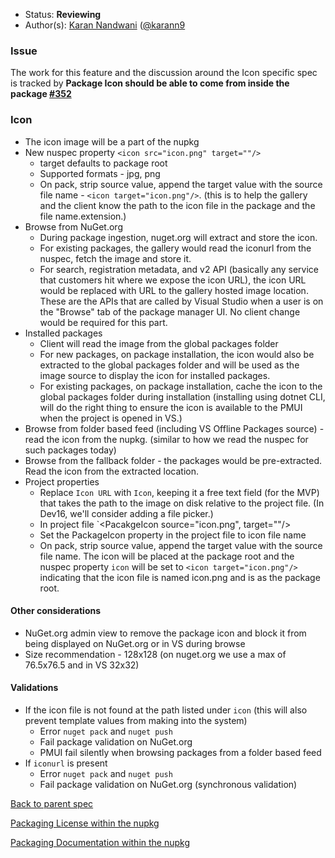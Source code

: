 * Status: **Reviewing**
* Author(s): [Karan Nandwani](https://github.com/karann-msft) ([@karann9](https://twitter.com/karann9)

### Issue
The work for this feature and the discussion around the Icon specific spec is tracked by **Package Icon should be able to come from inside the package [#352](https://github.com/NuGet/Home/issues/352)**

### Icon

* The icon image will be a part of the nupkg
* New nuspec property `<icon src="icon.png" target=""/>`
  * target defaults to package root
  * Supported formats - jpg, png
  * On pack, strip source value, append the target value with the source file name - `<icon target="icon.png"/>`. (this is to help the gallery and the client know the path to the icon file in the package and the file name.extension.)
* Browse from NuGet.org
  * During package ingestion, nuget.org will extract and store the icon.
  * For existing packages, the gallery would read the iconurl from the nuspec, fetch the image and store it.
  * For search, registration metadata, and v2 API (basically any service that customers hit where we expose the icon URL), the icon URL would be replaced with URL to the gallery hosted image location. These are the APIs that are called by Visual Studio when a user is on the "Browse" tab of the package manager UI. No client change would be required for this part. 
* Installed packages
  * Client will read the image from the global packages folder
  * For new packages, on package installation, the icon would also be extracted to the global packages folder and will be used as the image source to display the icon for installed packages.
  * For existing packages, on package installation, cache the icon to the global packages folder during installation (installing using dotnet CLI, will do the right thing to ensure the icon is available to the PMUI when the project is opened in VS.)
* Browse from folder based feed (including VS Offline Packages source) - read the icon from the nupkg. (similar to how we read the nuspec for such packages today)
* Browse from the fallback folder - the packages would be pre-extracted. Read the icon from the extracted location.
* Project properties
  * Replace `Icon URL` with `Icon`, keeping it a free text field (for the MVP) that takes the path to the image on disk relative to the project file. (In Dev16, we'll consider adding a file picker.)
  * In project file `<PacakgeIcon source="icon.png", target=""/>
  * Set the PackageIcon property in the project file to icon file name
  * On pack, strip source value, append the target value with the source file name. The icon will be placed at the package root and the nuspec property `icon` will be set to `<icon target="icon.png"/>` indicating that the icon file is named icon.png and is as the package root.

#### Other considerations
* NuGet.org admin view to remove the package icon and block it from being displayed on NuGet.org or in VS during browse
* Size recommendation - 128x128 (on nuget.org we use a max of 76.5x76.5 and in VS 32x32)

#### Validations
* If the icon file is not found at the path listed under `icon` (this will also prevent template values from making into the system)
  * Error `nuget pack` and `nuget push` 
  * Fail package validation on NuGet.org
  * PMUI fail silently when browsing packages from a folder based feed
* If `iconurl` is present
  * Error `nuget pack` and `nuget push` 
  * Fail package validation on NuGet.org (synchronous validation)

[Back to parent spec](https://github.com/NuGet/Engineering/wiki/Packaging-Icon,-License-and-Documentation-within-the-nupkg)

[Packaging License within the nupkg](https://github.com/NuGet/Engineering/wiki/Packaging-License-within-the-nupkg)

[Packaging Documentation within the nupkg](https://github.com/NuGet/Engineering/wiki/Packaging-Documentation-within-the-nupkg)
